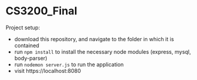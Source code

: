 # CS3200_Final
Project setup:
- download this repository, and navigate to the folder in which it is contained
- run `npm install` to install the necessary node modules (express, mysql, body-parser)
- run `nodemon server.js` to run the application
- visit https://localhost:8080
